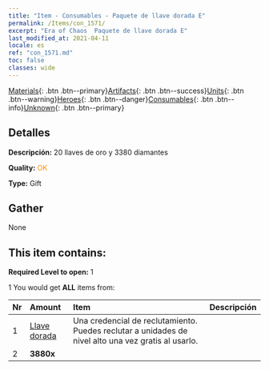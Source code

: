 ```yaml
---
title: "Item - Consumables - Paquete de llave dorada E"
permalink: /Items/con_1571/
excerpt: "Era of Chaos  Paquete de llave dorada E"
last_modified_at: 2021-04-11
locale: es
ref: "con_1571.md"
toc: false
classes: wide
---
```

 [Materials](/es/Items/){: .btn .btn--primary}[Artifacts](/es/Items/Artifacts/){: .btn .btn--success}[Units](/es/Items/Units/){: .btn .btn--warning}[Heroes](/es/Items/Heroes/){: .btn .btn--danger}[Consumables](/es/Items/Consumables/){: .btn .btn--info}[Unknown](/es/Items/Unknown/){: .btn .btn--primary}

## Detalles
 **Descripción:** 20 llaves de oro y 3380 diamantes

 **Quality:** <span style="color: #FF8C00">OK</span>

 **Type:** Gift

## Gather

  None

## This item contains:

 **Required Level to open:** 1

 1 You would get **ALL** items  from:

  | Nr | Amount |     Item    | Descripción |
  |:---|:-------|:------------|:-----------:|
  | 1 | [Llave dorada](/es/Items/con_783/) | Una credencial de reclutamiento. Puedes reclutar a unidades de nivel alto una vez gratis al usarlo. | 
  | 2 |  **3880x** | <i class="fas fa-gem"/> |  | 
